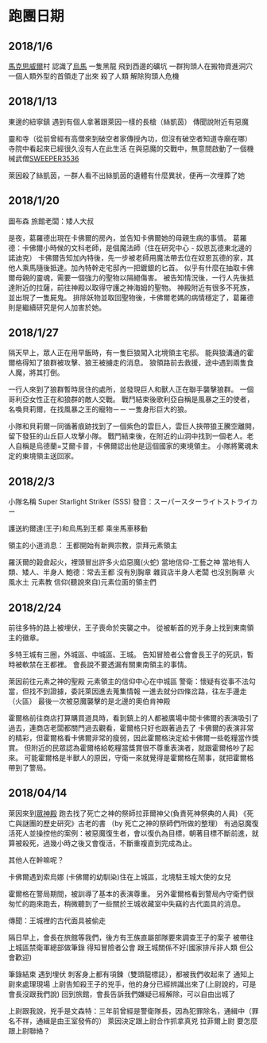 <!-- TITLE: 流水帳 -->
<!-- SUBTITLE: 超隨便跑團流水帳 -->

# 跑團日期
## 2018/1/6
[馬克思威爾](/地理/馬克思威爾)村
認識了[烏馬](/角色/烏馬)
一隻黑龍 飛到西邊的礦坑
一群狗頭人在搬物資進洞穴
一個人類外型的首領走了出來
殺了人類 解除狗頭人危機
## 2018/1/13
東邊的紐寧鎮
遇到有個人拿著跟萊因一樣的長槍（絲凱茵）
傳聞說附近有惡魔

靈和寺（從前曾經有高僧來到破空者家傳授內功，但沒有破空者知道寺廟在哪）
寺院中看起來已經很久沒有人在此生活
在與惡魔的交戰中，無意間啟動了一個機械武僧[SWEEPER3536](/角色/SWEEPER3536) 

萊因殺了絲凱茵，一群人看不出絲凱茵的遺體有什麼異狀，便再一次埋葬了她
## 2018/1/20
圖布森
旅館老闆：矮人大叔

是夜，葛羅德出現在卡佛爾的房內，並告知卡佛爾她的母親生病的事情。
葛羅德：卡佛爾小時候的文科老師，是個魔法師（住在研究中心 - 奴恩瓦德東北邊的諾迪克）
卡佛爾告知加內特後，先一步被老師用魔法帶去位在奴恩瓦德的家，其他人乘馬隨後抵達。加內特幹走宅邸內一把鍍銀的匕首。
似乎有什麼在抽取卡佛爾母親的靈魂，需要一個強力的聖物以隔絕傷害。
被告知情況後，一行人先後抵達附近的拉薩，前往神殿以取得守護之神海姆的聖物。
神殿附近有很多不死族，並出現了一隻屍鬼。
排除妖物並取回聖物後，卡佛爾老媽的病情穩定了，葛羅德則是繼續研究是何人加害於她。

## 2018/1/27
隔天早上，眾人正在用早飯時，有一隻巨狼闖入北境領主宅邸。
能與狼溝通的霍爾格得知了狼群被攻擊、狼王被擄走的消息。
狼領路前去救援，途中遇到兩隻食人魔，將其打倒。

一行人來到了狼群暫時居住的處所，並發現巨人和獸人正在聯手襲擊狼群。
一個哥利亞女性正在和狼群的敵人交戰。
戰鬥結束後歌利亞自稱是風暴之王的使者，名喚貝莉爾，在找風暴之王的寵物－－ 一隻身形巨大的狼。

小隊和貝莉爾一同循著痕跡找到了一個紫色的雲巨人，雲巨人挾帶狼王騰空離開，留下發狂的山丘巨人攻擊小隊。
戰鬥結束後，在附近的山洞中找到一個老人。老人自稱是烏德蘭=艾爾卡普，卡佛爾認出他是這個國家的東境領主。
小隊將驚魂未定的東境領主送回家。

## 2018/2/3
小隊名稱 Super Starlight Striker (SSS)
發音：スーパースターライトストライカー

護送約爾達(王子)和烏馬到王都
乘坐馬車移動

領主的小道消息：
王都開始有新興宗教，崇拜元素領主

羅沃爾的榖倉起火，裡頭冒出許多火焰惡魔(火蛇)
當地信仰-工藝之神
當地有人類、矮人、半身人
鮑德：常去王都 沒有別胸章
雜貨店半身人老闆 也沒別胸章
火風水土 元素教 信仰(聽說來自)元素位面的領主們

## 2018/2/24
前往多特的路上被埋伏，王子喪命於突襲之中。
從被斬首的兇手身上找到東南領主的徽章。

多特王城有三圈，外城區、中城區、王城。
告知冒險者公會會長王子的死訊，暫時被軟禁在王都裡。
會長說不要透漏有關東南領主的事情。

萊因前往元素之神的聖殿
元素領主的信仰中心在中城區
警衛：懷疑有從事不法勾當，但找不到證據，委託萊因進去蒐集情報
一進去就分四條岔路，往左手邊走（火區）
最後一次被惡魔襲擊的是北邊的奧伯肯神殿

霍爾格前往商店打算購買道具時，看到鎮上的人都被廣場中間卡佛爾的表演吸引了過去，連商店老闆都關門過去觀看，霍爾格只好也跟著過去了
卡佛爾的表演非常的精彩，但霍爾格看卡佛爾非常的瘦弱，因此霍爾格決定給卡佛爾一些乾糧當作獎賞。
但附近的民眾認為霍爾格給乾糧當獎賞很不尊重表演者，就跟霍爾格吵了起來。
可能霍爾格是半獸人的原因，守衛一來就覺得是霍爾格在鬧事，就把霍爾格帶到了警局。

## 2018/04/14
萊因來到[眾神殿](/組織/眾神殿)
跑去找了死亡之神的祭師拉菲爾神父(負責死神祭典的人員)
《死亡與謎團的歷史研究》古老的書 （by 死亡之神的祭師們所做的整理）
有過惡魔復活死人並操控他的案例：被惡魔復生者，會以復仇為目標，朝著目標不斷前進，就算被殺死，過幾小時之後又會復活，不斷重複直到完成為止。

其他人在幹嘛呢？

卡佛爾遇到索烏娜 (卡佛爾的幼馴染)住在上城區，北境駐王城大使的女兒

霍爾格在警局期間，被訓導了基本的表演尊重。
另外霍爾格看到警局內守衛們很匆忙的跑來跑去，稍微聽到了一些關於王城收藏室中失竊的古代面具的消息。

傳聞：王城裡的古代面具被偷走


隔日早上，會長在旅館等我們，後方有王族直屬部隊要來調查王子的案子
被帶往上城區禁衛軍總部做筆錄
得知冒險者公會 跟王城關係不好(國家排斥非人類 但公會歡迎)

筆錄結束
遇到埋伏
刺客身上都有項鍊（雙頭龍標誌），都被我們收起來了
通知上尉來處理現場
上尉告知殺王子的兇手，他的身分已經辨識出來了(上尉說的，可是會長沒跟我們說)
回到旅館，會長告訴我們嫌疑已經解除，可以自由出城了

上尉跟我說，兇手是文森特：三年前曾經是警衛隊長，因為犯罪除名，通緝中（罪名不祥，通緝是由王室發佈的）
萊因決定跟上尉合作抓拿真兇
拉菲爾上尉
要怎麼跟上尉聯絡？


